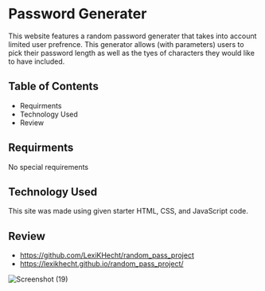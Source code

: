 # Password Generater
This website features a random password generater that takes into account limited user prefrence. This generator allows (with parameters) users to pick their password length as well as the tyes of characters they would like to have included.

## Table of Contents

- Requirments
- Technology Used
- Review

## Requirments
No special requirements

## Technology Used
This site was made using given starter HTML, CSS, and JavaScript code.

## Review
- https://github.com/LexiKHecht/random_pass_project
- https://lexikhecht.github.io/random_pass_project/

![Screenshot (19)](https://github.com/LexiKHecht/random_pass_project/assets/145725343/1bad7e6b-0b8b-47e8-81e6-9a7998d7925b)


